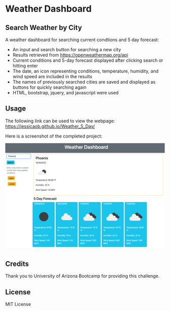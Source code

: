 # Weather Dashboard

## Search Weather by City

A weather dashboard for searching current condtions and 5 day forecast:

- An input and search button for searching a new city
- Results retrieved from https://openweathermap.org/api
- Current conditions and 5-day forecast displayed after clicking search or hitting enter
- The date, an icon representing conditions, temperature, humidity, and wind speed are included in the results
- The names of previously searched cities are saved and displayed as buttons for quickly searching again
- HTML, bootstrap, jquery, and javascript were used 

## Usage

The following link can be used to view the webpage: 
 https://jessicaob.github.io/Weather_5_Day/

Here is a screenshot of the completed project: 

![Weather Screenshot](./assets/Weather%20Dashboard.png)

## Credits

Thank you to University of Arizona Bootcamp for providing this challenge.

## License

MIT License